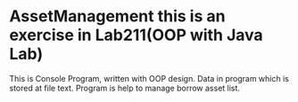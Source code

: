 # AssetManagement this is an exercise in Lab211(OOP with Java Lab)
This is Console Program, written with OOP design.
Data in program which is stored at file text.
Program is help to manage borrow asset list.
